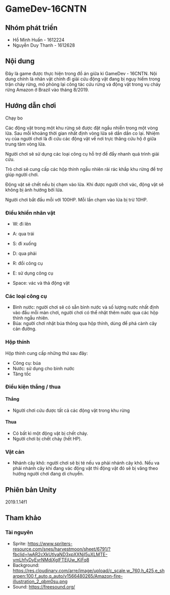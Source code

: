 # GameDev-16CNTN

## Nhóm phát triển

- Hồ Minh Huấn - 1612224
- Nguyễn Duy Thanh - 1612628

## Nội dung

Đây là game được thực hiện trong đồ án giữa kì GameDev - 16CNTN. Nội dung chính là nhân vật chính đi giải cứu động vật đang bị nguy hiểm trong trận cháy rừng, mô phỏng lại công tác cứu rừng và động vật trong vụ cháy rừng Amazon ở Brazil vào tháng 8/2019.

## Hướng dẫn chơi

Chạy bo

Các động vật trong một khu rừng sẽ được đặt ngầu nhiễn trong một vòng lửa. Sau mỗi khoảng thời gian nhất định vòng lửa sẽ dần dần co lại. Nhiệm vụ của người chơi là đi cứu các động vật về nơi trực thăng cứu hộ ở giữa trung tâm vòng lửa.

Người chơi sẽ sử dụng các loại công cụ hỗ trợ để đẩy nhanh quá trình giải cứu.

Trò chơi sẽ cung cấp các hộp thính ngẫu nhiên rải rác khắp khu rừng để trợ giúp người chơi.

Động vật sẽ chết nếu bị chạm vào lửa. Khi được người chơi vác, động vật sẽ không bị ảnh hưởng bởi lửa.

Người chơi bắt đầu mỗi với 100HP. Mỗi lần chạm vào lửa bị trừ 10HP.

### Điều khiển nhân vật

- W: đi lên
- A: qua trái
- S: đi xuống
- D: qua phải

- R: đổi công cụ
- E: sử dụng công cụ
- Space: vác và thả động vật

### Các loại công cụ

- Bình nước: người chơi sẽ có sẵn bình nước và số lượng nước nhất định vào đầu mỗi màn chơi, người chơi có thể nhặt thêm nước qua các hộp thính ngẫu nhiên.
- Búa: người chơi nhặt búa thông qua hộp thính, dùng để phá cành cây cản đường.

### Hộp thính

Hộp thính cung cấp những thứ sau đây:

- Công cụ: búa
- Nước: sử dụng cho bình nước
- Tăng tốc

### Điều kiện thắng / thua

#### Thắng

- Người chơi cứu được tất cả các động vật trong khu rừng

#### Thua

- Có bất kì một động vật bị chết cháy.
- Người chơi bị chết cháy (hết HP).

### Vật cản

- Nhánh cây khô: người chơi sẽ bị té nếu va phải nhánh cây khô. Nếu va phải nhánh cây khi đang vác động vật thì động vật đó sẽ bị văng theo hướng người chơi đang di chuyển.

## Phiên bản Unity

2019.1.14f1

## Tham khảo

### Tài nguyên

- Sprite: https://www.spriters-resource.com/snes/harvestmoon/sheet/6791/?fbclid=IwAR2cXkUtlyaND3xpXXNjI5uXLMTE-ymLhfyDyEyrNMdjXglFTEjUw_KiFq8
- Background: https://res.cloudinary.com/arre/image/upload/c_scale,w_760,h_425,e_sharpen:100,f_auto,q_auto/v1566480265/Amazon-fire-illustration_2_qbm0su.png
- Sound: https://freesound.org/